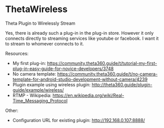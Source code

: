 # ThetaWireless
Theta Plugin to Wirelessly Stream

Yes, there is already such a plug-in in the plug-in store. However it only connects directly to streaming services like youtube or facebook. I want it to stream to whomever connects to it.

Resources:
* My first plug-in: https://community.theta360.guide/t/tutorial-my-first-plug-in-easy-guide-for-novice-developers/3748
* No camera template: https://community.theta360.guide/t/no-camera-template-for-android-studio-development-without-camera/4239
* Plugin example using wireless plugin: http://theta360.guide/plugin-guide/example/wireless/
* RTMP - Wikipedia: https://en.wikipedia.org/wiki/Real-Time_Messaging_Protocol


Other:
* Configuration URL for existing plugin: http://192.168.0.107:8888/

